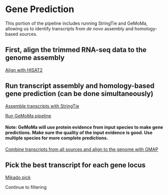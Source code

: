 # Gene Prediction
This portion of the pipeline includes running StringTie and GeMoMa, allowing us to identify transcripts from _de novo_ assembly and homology-based sources. 

## First, align the trimmed RNA-seq data to the genome assembly
[Align with HISAT2](https://github.com/USDA-ARS-GBRU/Grass_annotation_pipeline/blob/91a8d47e0e77f7476319dfab1869985a78ad0f42/Gene_prediction/align_reads_to_genome_with_HISAT2)

## Run transcript assembly and homology-based gene prediction (can be done simultaneously)
[Assemble transcripts with StringTie](https://github.com/USDA-ARS-GBRU/Grass_annotation_pipeline/blob/b70b94e091fd6a6cb3374a090544f438f0567809/Gene_prediction/de_novo_transcriptome_assembly)

[Run GeMoMa pipeline](https://github.com/USDA-ARS-GBRU/Grass_annotation_pipeline/blob/892c8245b7a63049efcc5d9b63d27f60ff2bf90e/Gene_prediction/gemoma_homology_prediction)

#### Note: GeMoMa will use protein evidence from input species to make gene predictions. Make sure the quality of the input evidence is good. Use multiple species for more complete predictions.

[Combine transcripts from all sources and align to the genome with GMAP](https://github.com/USDA-ARS-GBRU/Grass_annotation_pipeline/blob/08b2e4e4989c55c40f11b78c5b3fc92b33379de4/Gene_prediction/GMAP_align_combined_CDS)

## Pick the best transcript for each gene locus

[Mikado pick](https://github.com/USDA-ARS-GBRU/Grass_annotation_pipeline/blob/892c8245b7a63049efcc5d9b63d27f60ff2bf90e/Gene_prediction/mikado_pick_pipeline)

Continue to filtering 
